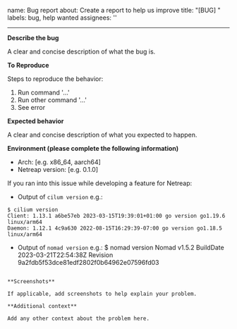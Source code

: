 name: Bug report
about: Create a report to help us improve
title: "[BUG] <Issue>"
labels: bug, help wanted
assignees: ''

---

**Describe the bug**

A clear and concise description of what the bug is.

**To Reproduce**

Steps to reproduce the behavior:
1. Run command '...'
1. Run other command '...'
1. See error

**Expected behavior**

A clear and concise description of what you expected to happen.

**Environment (please complete the following information)**
 - Arch: [e.g. x86_64, aarch64]
 - Netreap version: [e.g. 0.1.0]

If you ran into this issue while developing a feature for Netreap:
 - Output of `cilum version` e.g.:

```
$ cilium version
Client: 1.13.1 a6be57eb 2023-03-15T19:39:01+01:00 go version go1.19.6 linux/arm64
Daemon: 1.12.1 4c9a630 2022-08-15T16:29:39-07:00 go version go1.18.5 linux/arm64
 ```
 - Output of `nomad version` e.g.:
$ nomad version
Nomad v1.5.2
BuildDate 2023-03-21T22:54:38Z
Revision 9a2fdb5f53dce81edf2802f0b64962e07596fd03
 ```

**Screenshots**

If applicable, add screenshots to help explain your problem.

**Additional context**

Add any other context about the problem here.
